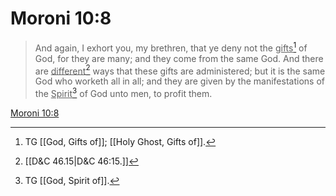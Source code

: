 # Moroni 10:8

> And again, I exhort you, my brethren, that ye deny not the <u>gifts</u>[^a] of God, for they are many; and they come from the same God. And there are <u>different</u>[^b] ways that these gifts are administered; but it is the same God who worketh all in all; and they are given by the manifestations of the <u>Spirit</u>[^c] of God unto men, to profit them.

[Moroni 10:8](https://www.churchofjesuschrist.org/study/scriptures/bofm/moro/10?lang=eng&id=p8#p8)


[^a]: TG [[God, Gifts of]]; [[Holy Ghost, Gifts of]].
[^b]: [[D&C 46.15|D&C 46:15.]]
[^c]: TG [[God, Spirit of]].
